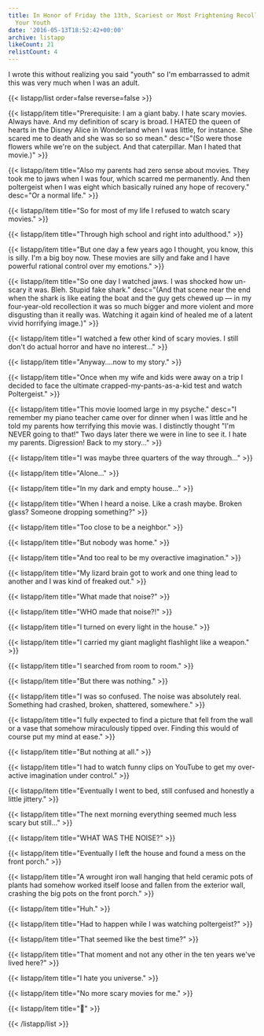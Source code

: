 ```yaml
---
title: In Honor of Friday the 13th, Scariest or Most Frightening Recollection From
  Your Youth
date: '2016-05-13T18:52:42+00:00'
archive: listapp
likeCount: 21
relistCount: 4
---
```


I wrote this without realizing you said "youth" so I'm embarrassed to admit this was very much when I was an adult.

<!--more-->

{{< listapp/list order=false reverse=false >}}

   {{< listapp/item title="Prerequisite: I am a giant baby. I hate scary movies. Always have. And my definition of scary is broad. I HATED the queen of hearts in the Disney Alice in Wonderland when I was little, for instance. She scared me to death and she was so so so mean."
      desc="(So were those flowers while we're on the subject. And that caterpillar. Man I hated that movie.)" >}}

   {{< listapp/item title="Also my parents had zero sense about movies. They took me to jaws when I was four, which scarred me permanently. And then poltergeist when I was eight which basically ruined any hope of recovery."
      desc="Or a normal life." >}}

   {{< listapp/item title="So for most of my life I refused to watch scary movies." >}}

   {{< listapp/item title="Through high school and right into adulthood." >}}

   {{< listapp/item title="But one day a few years ago I thought, you know, this is silly. I'm a big boy now. These movies are silly and fake and I have powerful rational control over my emotions." >}}

   {{< listapp/item title="So one day I watched jaws. I was shocked how un-scary it was. Bleh. Stupid fake shark."
      desc="(And that scene near the end when the shark is like eating the boat and the guy gets chewed up — in my four-year-old recollection it was so much bigger and more violent and more disgusting than it really was. Watching it again kind of healed me of a latent vivid horrifying image.)" >}}

   {{< listapp/item title="I watched a few other kind of scary movies. I still don't do actual horror and have no interest..." >}}

   {{< listapp/item title="Anyway....now to my story." >}}

   {{< listapp/item title="Once when my wife and kids were away on a trip I decided to face the ultimate crapped-my-pants-as-a-kid test and watch Poltergeist." >}}

   {{< listapp/item title="This movie loomed large in my psyche."
      desc="I remember my piano teacher came over for dinner when I was little and he told my parents how terrifying this movie was. I distinctly thought \"I'm NEVER going to that!\" Two days later there we were in line to see it. I hate my parents. Digression! Back to my story..." >}}

   {{< listapp/item title="I was maybe three quarters of the way through..." >}}

   {{< listapp/item title="Alone..." >}}

   {{< listapp/item title="In my dark and empty house..." >}}

   {{< listapp/item title="When I heard a noise. Like a crash maybe. Broken glass? Someone dropping something?" >}}

   {{< listapp/item title="Too close to be a neighbor." >}}

   {{< listapp/item title="But nobody was home." >}}

   {{< listapp/item title="And too real to be my overactive imagination." >}}

   {{< listapp/item title="My lizard brain got to work and one thing lead to another and I was kind of freaked out." >}}

   {{< listapp/item title="What made that noise?" >}}

   {{< listapp/item title="WHO made that noise?!" >}}

   {{< listapp/item title="I turned on every light in the house." >}}

   {{< listapp/item title="I carried my giant maglight flashlight like a weapon." >}}

   {{< listapp/item title="I searched from room to room." >}}

   {{< listapp/item title="But there was nothing." >}}

   {{< listapp/item title="I was so confused. The noise was absolutely real. Something had crashed, broken, shattered, somewhere." >}}

   {{< listapp/item title="I fully expected to find a picture that fell from the wall or a vase that somehow miraculously tipped over. Finding this would of course put my mind at ease." >}}

   {{< listapp/item title="But nothing at all." >}}

   {{< listapp/item title="I had to watch funny clips on YouTube to get my over-active imagination under control." >}}

   {{< listapp/item title="Eventually I went to bed, still confused and honestly a little jittery." >}}

   {{< listapp/item title="The next morning everything seemed much less scary but still..." >}}

   {{< listapp/item title="WHAT WAS THE NOISE?" >}}

   {{< listapp/item title="Eventually I left the house and found a mess on the front porch." >}}

   {{< listapp/item title="A wrought iron wall hanging that held ceramic pots of plants had somehow worked itself loose and fallen from the exterior wall, crashing the big pots on the front porch." >}}

   {{< listapp/item title="Huh." >}}

   {{< listapp/item title="Had to happen while I was watching poltergeist?" >}}

   {{< listapp/item title="That seemed like the best time?" >}}

   {{< listapp/item title="That moment and not any other in the ten years we've lived here?" >}}

   {{< listapp/item title="I hate you universe." >}}

   {{< listapp/item title="No more scary movies for me." >}}

   {{< listapp/item title="👻" >}}

{{< /listapp/list >}}
